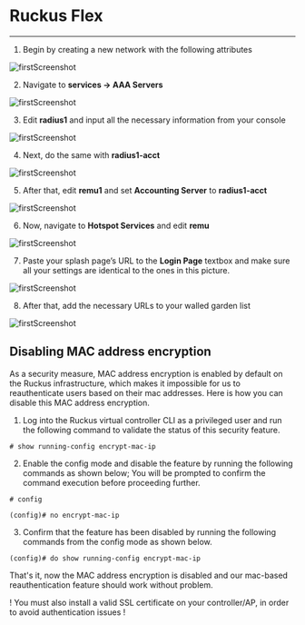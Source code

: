 
# **Ruckus Flex**

---


1. Begin by creating a new network with the following attributes

![firstScreenshot](https://raw.githubusercontent.com/IronWifi/docs/master/configuration-guides/ruckus/ruckus1.png)

2. Navigate to **services -> AAA Servers**

![firstScreenshot](https://raw.githubusercontent.com/IronWifi/docs/master/configuration-guides/ruckus/ruckus2.png)

3. Edit **radius1** and input all the necessary information from your console

![firstScreenshot](https://raw.githubusercontent.com/IronWifi/docs/master/configuration-guides/ruckus/ruckus3.png)

4. Next, do the same with **radius1-acct**

![firstScreenshot](https://raw.githubusercontent.com/IronWifi/docs/master/configuration-guides/ruckus/ruckus4.png)

5. After that, edit **remu1** and set **Accounting Server** to **radius1-acct**

![firstScreenshot](https://raw.githubusercontent.com/IronWifi/docs/master/configuration-guides/ruckus/ruckus5.png)

6. Now, navigate to **Hotspot Services** and edit **remu**

![firstScreenshot](https://raw.githubusercontent.com/IronWifi/docs/master/configuration-guides/ruckus/ruckus6.png)

7. Paste your splash page’s URL to the **Login Page** textbox and make sure all your settings are identical to the ones in this picture.

![firstScreenshot](https://raw.githubusercontent.com/IronWifi/docs/master/configuration-guides/ruckus/ruckus7.png)

8. After that, add the necessary URLs to your walled garden list

![firstScreenshot](https://raw.githubusercontent.com/IronWifi/docs/master/configuration-guides/ruckus/ruckus8.png)

## Disabling MAC address encryption

As a security measure, MAC address encryption is enabled by default on the Ruckus infrastructure, which makes it impossible for us to reauthenticate users based on their mac addresses. Here is how you can disable this MAC address encryption.

1. Log into the Ruckus virtual controller CLI as a privileged user and run the following command to validate the status of this security feature.
```
# show running-config encrypt-mac-ip
```
2. Enable the config mode and disable the feature by running the following commands as shown below; You will be prompted to confirm the command execution before proceeding further.
```
# config

(config)# no encrypt-mac-ip
```
3. Confirm that the feature has been disabled by running the following commands from the config mode as shown below.
```
(config)# do show running-config encrypt-mac-ip
```

That's it, now the MAC address encryption is disabled and our mac-based reauthentication feature should work without problem.

 ! You must also install a valid SSL certificate on your controller/AP, in order to avoid authentication issues !
